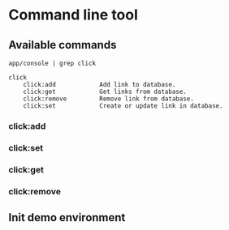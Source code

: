 # Command line tool

## Available commands

`app/console | grep click`

```
click
    click:add            Add link to database.
    click:get            Get links from database.
    click:remove         Remove link from database.
    click:set            Create or update link in database.
```

### click:add

### click:set

### click:get

### click:remove

## Init demo environment
